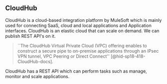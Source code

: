 CloudHub
--------

CloudHub is a cloud-based integration platform by MuleSoft which is
mainly used for connecting SaaS, cloud and local applications and
Application interfaces. CloudHub is an elastic cloud that can scale on
demand. We can publish REST API's on it.

> ``The CloudHub Virtual Private Cloud (VPC) offering enables to
> construct a secure pipe to on-premise applications through an IPsec
> VPN tunnel, VPC Peering or Direct Connect''
> [@hid-sp18-418-CloudHub-docs].

CloudHub has a REST API which can perform
tasks such as manage, monitor and scale applications.
